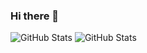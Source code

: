 
### Hi there 🎉
![GitHub Stats](https://github-readme-stats.vercel.app/api?username=RadinPirouz&theme=dark)
![GitHub Stats](https://github-readme-stats.vercel.app/api/top-langs/?username=RadinPirouz&layout=compact&theme=dark)
